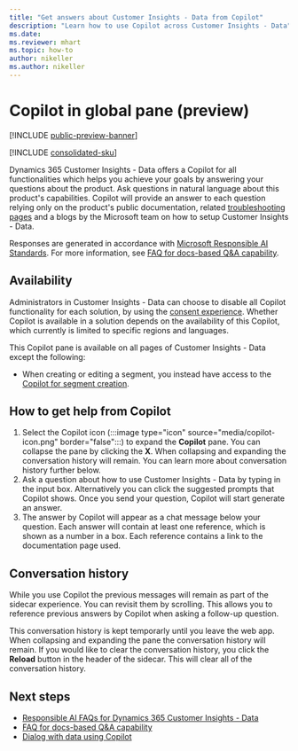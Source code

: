 ```yaml
---
title: "Get answers about Customer Insights - Data from Copilot"
description: "Learn how to use Copilot across Customer Insights - Data"
ms.date:
ms.reviewer: mhart
ms.topic: how-to
author: nikeller
ms.author: nikeller
---
```


# Copilot in global pane (preview)

[!INCLUDE [public-preview-banner](./includes/public-preview-banner.md)]

[!INCLUDE [consolidated-sku](./includes/consolidated-sku.md)]

Dynamics 365 Customer Insights - Data offers a Copilot for all functionalities which helps you achieve your goals by answering your questions about the product. Ask questions in natural language about this product's capabilities. Copilot will provide an answer to each question relying only on the product's public documentation, related [troubleshooting pages](https://learn.microsoft.com/troubleshoot/dynamics-365/customer-insights/welcome-customer-insights) and a blogs by the Microsoft team on how to setup Customer Insights - Data. 

Responses are generated in accordance with [Microsoft Responsible AI Standards](https://www.microsoft.com/ai/responsible-ai). For more information, see [FAQ for docs-based Q&A capability](faqs-docs-qna.md).

## Availability

Administrators in Customer Insights - Data can choose to disable all Copilot functionality for each solution, by using the [consent experience](copilot-global-consent.md).
Whether Copilot is available in a solution depends on the availability of this Copilot, which currently is limited to specific regions and languages. 

This Copilot pane is available on all pages of Customer Insights - Data except the following:
- When creating or editing a segment, you instead have access to the [Copilot for segment creation](segments-copilot.md).

## How to get help from Copilot

1. Select the Copilot icon (:::image type="icon" source="media/copilot-icon.png" border="false":::) to expand the **Copilot** pane. You can collapse the pane by clicking the **X**. When collapsing and expanding the conversation history will remain. You can learn more about conversation history further below.
1. Ask a question about how to use Customer Insights - Data by typing in the input box. Alternatively you can click the suggested prompts that Copilot shows. Once you send your question, Copilot will start generate an answer.
1. The answer by Copilot will appear as a chat message below your question. Each answer will contain at least one reference, which is shown as a number in a box. Each reference contains a link to the documentation page used.

## Conversation history

While you use Copilot the previous messages will remain as part of the sidecar experience. You can revisit them by scrolling. This allows you to reference previous answers by Copilot when asking a follow-up question.

This conversation history is kept temporarly until you leave the web app. When collapsing and expanding the pane the conversation history will remain.
If you would like to clear the conversation history, you click the **Reload** button in the header of the sidecar. This will clear all of the conversation history.

## Next steps

- [Responsible AI FAQs for Dynamics 365 Customer Insights - Data](responsible-ai-overview.md)
- [FAQ for docs-based Q&A capability](faqs-docs-qna.md)
- [Dialog with data using Copilot](dialog-with-data.md)
